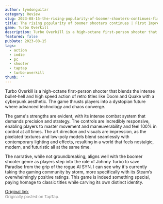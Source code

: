 ```yaml
---
author: lyndonguitar
category: Review
slug: 2023-08-15-the-rising-popularity-of-boomer-shooters-continues-first-impressions-turbo-overkill
title: The rising popularity of boomer shooters continues | First Impressions - Turbo Overkill
game: Turbo Overkill
description: Turbo Overkill is a high-octane first-person shooter that blends the intense bullet-hell and high speed action of retro titles like Doom and Quake with a cyberpunk aesthetic. The game thrusts players into a dystopian future where advanced technology and chaos converge.
featured: false
pubDate: 2023-08-15
tags:
  - action
  - indie
  - pc
  - shooter
  - taptap
  - turbo-overkill
thumb: ''
---
```


Turbo Overkill is a high-octane first-person shooter that blends the intense bullet-hell and high speed action of retro titles like Doom and Quake with a cyberpunk aesthetic. The game thrusts players into a dystopian future where advanced technology and chaos converge.

The game's strengths are evident, with its intense combat system that demands precision and strategy. The controls are incredibly responsive, enabling players to master movement and maneuverability and feel 100% in control at all times. The art direction and visuals are impression, as the pixelated textures and low-poly models blend seamlessly with contemporary lighting and effects, resulting in a world that feels nostalgic, modern, and futuristic all at the same time.

The narrative, while not groundbreaking, aligns well with the boomer shooter genre as players step into the role of Johnny Turbo to save Paradise from the grip of the rogue AI SYN. I can see why it's currently taking the gaming community by storm, more specifically with its Steam’s overwhelmingly positive ratings.  This game is indeed something special, paying homage to classic titles while carving its own distinct identity.

[Original link](https://www.taptap.io/post/6144649)<br><span style="font-size: 0.95em; color: #888;">Originally posted on TapTap.</span>
